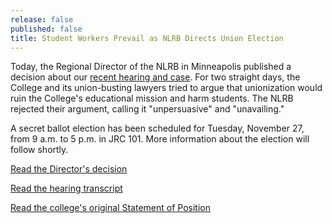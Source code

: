 ```yaml
---
release: false
published: false
title: Student Workers Prevail as NLRB Directs Union Election
---
```

Today, the Regional Director of the NLRB in Minneapolis published a decision about our
[recent hearing and case](https://www.nlrb.gov/case/18-RC-228797).  For two straight
days, the College and its union-busting lawyers tried to argue that unionization would
ruin the College's educational mission and harm students.  The NLRB rejected their argument,
calling it "unpersuasive" and "unavailing."

A secret ballot election has been scheduled for Tuesday, November 27, from 9 a.m. to 5 p.m. 
in JRC 101.  More information about the election will follow shortly.

<a href="/assets/news/dde.pdf" class="button">Read the Director's decision</a>

<a href="/assets/news/full-transcript.pdf" class="button">Read the hearing transcript</a>

<a href="/assets/news/SoP.pdf" class="button">Read the college's original Statement of Position</a>
